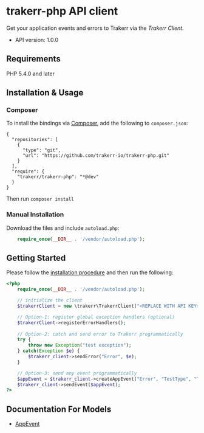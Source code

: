# trakerr-php API client
Get your application events and errors to Trakerr via the *Trakerr Client*.

- API version: 1.0.0

## Requirements

PHP 5.4.0 and later

## Installation & Usage
### Composer

To install the bindings via [Composer](http://getcomposer.org/), add the following to `composer.json`:

```
{
  "repositories": [
    {
      "type": "git",
      "url": "https://github.com/trakerr-io/trakerr-php.git"
    }
  ],
  "require": {
    "trakerr/trakerr-php": "*@dev"
  }
}
```

Then run `composer install`

### Manual Installation

Download the files and include `autoload.php`:

```php
    require_once(__DIR__ . '/vendor/autoload.php');
```

## Getting Started

Please follow the [installation procedure](#installation--usage) and then run the following:

```php
<?php
    require_once(__DIR__ . '/vendor/autoload.php');

    // initialize the client
    $trakerrClient = new \trakerr\TrakerrClient("<REPLACE WITH API KEY>", null);

    // Option-1: register global exception handlers (optional)
    $trakerrClient->registerErrorHandlers();
    
    // Option-2: catch and send error to Trakerr programmatically
    try {
        throw new Exception("test exception");
    } catch(Exception $e) {
        $trakerr_client->sendError("Error", $e);
    }

    // Option-3: send any event programmatically
    $appEvent = $trakerr_client->createAppEvent("Error", "TestType", "Test message from php");
    $trakerr_client->sendEvent($appEvent);
?>
```

## Documentation For Models

 - [AppEvent](generated/SwaggerClient-php/docs/Model/AppEvent.md)





